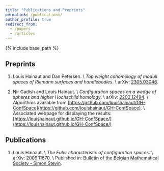 ```yaml
---
title: "Publications and Preprints"
permalink: /publications/
author_profile: true
redirect_from:
  - /papers
  - /articles
---
```


{% include base_path %}

## Preprints

1. Louis Hainaut and Dan Petersen. \\
_Top weight cohomology of moduli spaces of Riemann surfaces and handlebodies_. \\
arXiv: [2305.03046](https://arxiv.org/abs/2305.03046).

1. Nir Gadish and Louis Hainaut. \\
_Configuration spaces on a wedge of spheres and higher Hochschild homology_. \\
arXiv: [2202.12494](https://arxiv.org/abs/2202.12494). \\
Algorithms available from [https://github.com/louishainaut/GH-ConfSpace](https://github.com/louishainaut/GH-ConfSpace). \\
Associated webpage for displaying the results: [https://louishainaut.github.io/GH-ConfSpace/](https://louishainaut.github.io/GH-ConfSpace/)

## Publications

1. Louis Hainaut. \\
_The Euler characteristic of configuration spaces_. \\
arXiv: [2009.11670](https://arxiv.org/abs/2009.11670). \\
Published in: [Bulletin of the Belgian Mathematical Society - Simon Stevin](https://doi.org/10.36045/j.bbms.211008).
